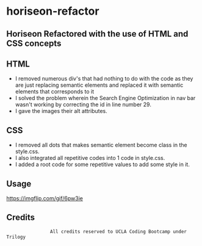 # horiseon-refactor



## Horiseon Refactored with the use of HTML and CSS concepts


 ## HTML

- I removed numerous div's that had nothing to do with the code as they are just replacing semantic elements and replaced it with semantic elements that corresponds to it
- I solved the problem wherein the Search Engine Optimization in nav bar wasn't working by correcting the id in line number 29.
- I gave the images their alt attributes.




 ## CSS
 
 
 
 - I removed all dots that makes semantic element become class in the style.css. 
 - I also integrated all repetitive codes into 1 code in style.css. 
 - I added a root code for some repetitive values to add some style in it. 

 ## Usage
 

https://imgflip.com/gif/6pw3ie



 ## Credits

                    All credits reserved to UCLA Coding Bootcamp under Trilogy



                    
